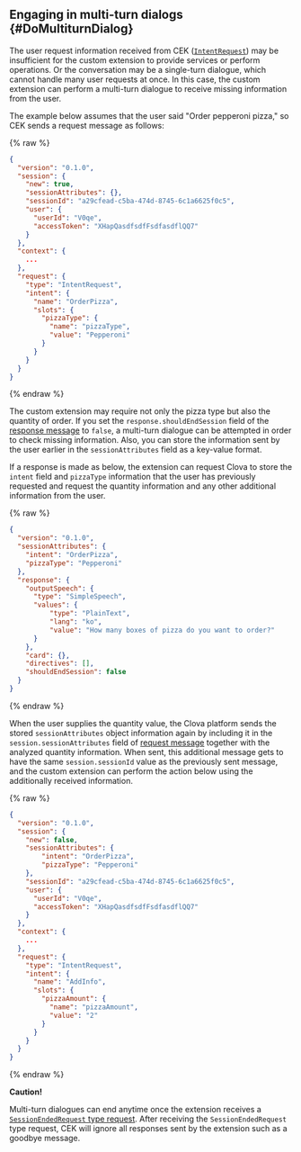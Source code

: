 ## Engaging in multi-turn dialogs {#DoMultiturnDialog}

The user request information received from CEK ([`IntentRequest`](/CEK/Guides/Build_Custom_Extension.md#HandleIntentRequest)) may be insufficient for the custom extension to provide services or perform operations. Or the conversation may be a single-turn dialogue, which cannot handle many user requests at once. In this case, the custom extension can perform a multi-turn dialogue to receive missing information from the user.

The example below assumes that the user said "Order pepperoni pizza," so CEK sends a request message as follows:

{% raw %}
```json
{
  "version": "0.1.0",
  "session": {
    "new": true,
    "sessionAttributes": {},
    "sessionId": "a29cfead-c5ba-474d-8745-6c1a6625f0c5",
    "user": {
      "userId": "V0qe",
      "accessToken": "XHapQasdfsdfFsdfasdflQQ7"
    }
  },
  "context": {
    ...
  },
  "request": {
    "type": "IntentRequest",
    "intent": {
      "name": "OrderPizza",
      "slots": {
        "pizzaType": {
          "name": "pizzaType",
          "value": "Pepperoni"
        }
      }
    }
  }
}
```
{% endraw %}

The custom extension may require not only the pizza type but also the quantity of order. If you set the `response.shouldEndSession` field of the [response message](/CEK/References/CEK_API.md#CustomExtResponseMessage) to `false`, a multi-turn dialogue can be attempted in order to check missing information. Also, you can store the information sent by the user earlier in the `sessionAttributes` field as a key-value format.

If a response is made as below, the extension can request Clova to store the `intent` field and `pizzaType` information that the user has previously requested and request the quantity information and any other additional information from the user.

{% raw %}
```json
{
  "version": "0.1.0",
  "sessionAttributes": {
    "intent": "OrderPizza",
    "pizzaType": "Pepperoni"
  },
  "response": {
    "outputSpeech": {
      "type": "SimpleSpeech",
      "values": {
          "type": "PlainText",
          "lang": "ko",
          "value": "How many boxes of pizza do you want to order?"
      }
    },
    "card": {},
    "directives": [],
    "shouldEndSession": false
  }
}
```
{% endraw %}

When the user supplies the quantity value, the Clova platform sends the stored `sessionAttributes` object information again by including it in the `session.sessionAttributes` field of [request message](/CEK/References/CEK_API.md#CustomExtRequestMessage) together with the analyzed quantity information. When sent, this additional message gets to have the same `session.sessionId` value as the previously sent message, and the custom extension can perform the action below using the additionally received information.

{% raw %}
```json
{
  "version": "0.1.0",
  "session": {
    "new": false,
    "sessionAttributes": {
        "intent": "OrderPizza",
        "pizzaType": "Pepperoni"
    },
    "sessionId": "a29cfead-c5ba-474d-8745-6c1a6625f0c5",
    "user": {
      "userId": "V0qe",
      "accessToken": "XHapQasdfsdfFsdfasdflQQ7"
    }
  },
  "context": {
    ...
  },
  "request": {
    "type": "IntentRequest",
    "intent": {
      "name": "AddInfo",
      "slots": {
        "pizzaAmount": {
          "name": "pizzaAmount",
          "value": "2"
        }
      }
    }
  }
}
```
{% endraw %}

<div class="danger">
  <p><strong>Caution!</strong></p>
  <p>Multi-turn dialogues can end anytime once the extension receives a <a href="#HandleSessionEndedRequest"><code>SessionEndedRequest</code> type request</a>. After receiving the <code>SessionEndedRequest</code> type request, CEK will ignore all responses sent by the extension such as a goodbye message.</p>
</div>
